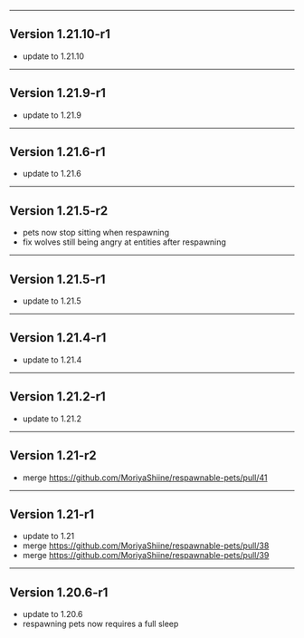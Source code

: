 ------------------------------------------------------
Version 1.21.10-r1
------------------------------------------------------
- update to 1.21.10

------------------------------------------------------
Version 1.21.9-r1
------------------------------------------------------
- update to 1.21.9

------------------------------------------------------
Version 1.21.6-r1
------------------------------------------------------
- update to 1.21.6

------------------------------------------------------
Version 1.21.5-r2
------------------------------------------------------
- pets now stop sitting when respawning
- fix wolves still being angry at entities after respawning

------------------------------------------------------
Version 1.21.5-r1
------------------------------------------------------
- update to 1.21.5

------------------------------------------------------
Version 1.21.4-r1
------------------------------------------------------
- update to 1.21.4

------------------------------------------------------
Version 1.21.2-r1
------------------------------------------------------
- update to 1.21.2

------------------------------------------------------
Version 1.21-r2
------------------------------------------------------
- merge https://github.com/MoriyaShiine/respawnable-pets/pull/41

------------------------------------------------------
Version 1.21-r1
------------------------------------------------------
- update to 1.21
- merge https://github.com/MoriyaShiine/respawnable-pets/pull/38
- merge https://github.com/MoriyaShiine/respawnable-pets/pull/39

------------------------------------------------------
Version 1.20.6-r1
------------------------------------------------------
- update to 1.20.6
- respawning pets now requires a full sleep